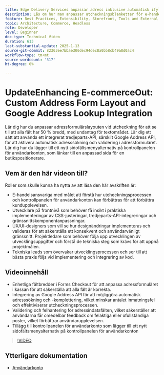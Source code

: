 ```yaml
---
title: Edge Delivery Services anpassar adress inklusive automatisk ifyllnad
description: Läs om hur man anpassar utcheckningsblanketter för e-handel och integrerar Google Address Lookup för att förbättra användarupplevelsen och minska antalet inmatningsfel.
feature: Best Practices, Extensibility, Storefront, Tools and External Services
topic: Architecture, Commerce, Headless
role: Developer
level: Beginner
doc-type: Technical Video
duration: 613
last-substantial-update: 2025-1-13
source-git-commit: 82303ee7bbae300dec94dec8a0bb8cb49a8d0ac4
workflow-type: tm+mt
source-wordcount: '317'
ht-degree: 0%

---
```



# UpdateEnhancing E-commerceOut: Custom Address Form Layout and Google Address Lookup Integration

Lär dig hur du anpassar adressformulärslayouten vid utcheckning för att se till att alla fält har 50 % bredd, med undantag för textområdet. Lär dig ett sätt att använda ett integrerat tredjeparts-API, särskilt Google Address API, för att aktivera automatisk adresssökning och validering i adressformuläret. &#x200B; Lär dig hur du lägger till ett nytt sidofältsmenyalternativ på kontrollpanelen för användarkonton, som länkar till en anpassad sida för en butikspositionerare.

## Vem är den här videon till?

Roller som skulle kunna ha nytta av att läsa den här avskriften är:

* E-handelsansvariga med målet att förstå hur utcheckningsprocessen och kontrollpanelen för användarkonton kan förbättras för att förbättra kundupplevelsen.
* Utvecklare på frontnivå som behöver få insikt i praktiska implementeringar av CSS-justeringar, tredjeparts-API-integreringar och gränssnittskomponentanpassningar.
* UX/UI-designers som vill se hur designändringar implementeras och valideras för att säkerställa ett konsekvent och användarvänligt gränssnitt.
Projektledare som behöver följa upp utvecklingen av utvecklingsuppgifter och förstå de tekniska steg som krävs för att uppnå projektmålen.
* Tekniska leads som övervakar utvecklingsprocessen och ser till att bästa praxis följs vid implementering och integrering av kod.


## Videoinnehåll

* Enhetliga fältbredder i Forms Checkout för att anpassa adressformuläret i kassan för att säkerställa att alla fält är korrekta.
* Integrering av Google Address API för att möjliggöra automatisk adresssökning och -komplettering, vilket minskar antalet inmatningsfel och effektiviserar utcheckningsprocessen.
* Validering och felhantering för adressindatafälten, vilket säkerställer att användarna får omedelbar feedback om felaktiga eller ofullständiga poster, vilket förbättrar användarupplevelsen.
* Tillägg till kontrollpanelen för användarkonto som lägger till ett nytt sidofältsmenyalternativ på kontrollpanelen för användarkonton

>[!VIDEO](https://video.tv.adobe.com/v/3442787?learn=on)

## Ytterligare dokumentation

* [Användarkonto](https://experienceleague.adobe.com/developer/commerce/storefront/dropins/user-account/tutorials/)
